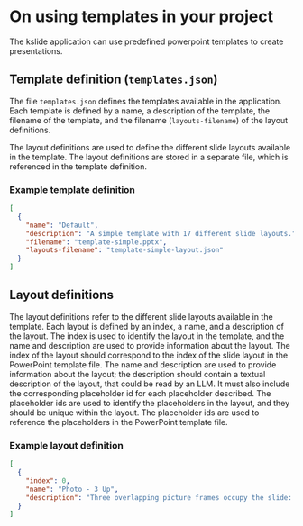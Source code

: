 # On using templates in your project

The kslide application can use predefined powerpoint templates to create presentations.

## Template definition (`templates.json`)

The file `templates.json` defines the templates available in the application. Each template is defined by a name, a
description of the template, the filename of the template, and the filename (`layouts-filename`) of the layout
definitions.

The layout definitions are used to define the different slide layouts available in the template. The layout definitions
are stored in a separate file, which is referenced in the template definition.

### Example template definition

```json
[
  {
    "name": "Default",
    "description": "A simple template with 17 different slide layouts.",
    "filename": "template-simple.pptx",
    "layouts-filename": "template-simple-layout.json"
  }
]
```

## Layout definitions

The layout definitions refer to the different slide layouts available in the template. Each layout is defined by an
index, a name, and a description of the layout. The index is used to identify the layout in the template, and the name
and description are used to provide information about the layout.
The index of the layout should correspond to the index of the slide layout in the PowerPoint template file. The name and
description are used to provide information about the layout; the description should contain a textual description of
the layout, that could be read by an LLM. It must also include the corresponding placeholder id for each placeholder
described.
The placeholder ids are used to identify the placeholders in the layout, and they should be unique within the layout.
The placeholder ids are used to reference the placeholders in the PowerPoint template file.

### Example layout definition

```json
[
  {
    "index": 0,
    "name": "Photo - 3 Up",
    "description": "Three overlapping picture frames occupy the slide: a large left-side image (id 146), a full-height right-side image (id 145) and a smaller top-right image (id 144). A slide-number placeholder (id 147) is centered at the footer."
  }
]
```
